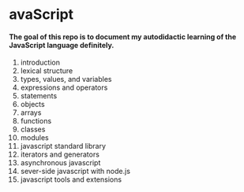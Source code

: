 # avaScript


#### The goal of this repo is to document my autodidactic learning of the JavaScript language definitely.
1. introduction
2. lexical structure
3. types, values, and variables
4. expressions and operators
5. statements
6. objects
7. arrays
8. functions
9. classes
10. modules
11. javascript standard library
12. iterators and generators
13. asynchronous javascript
14. sever-side javascript with node.js
15. javascript tools and extensions
